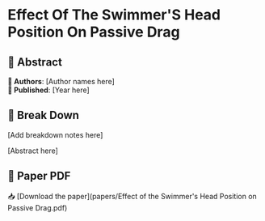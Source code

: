 # Effect Of The Swimmer'S Head Position On Passive Drag



## 🧬 Abstract



**👤 Authors**: [Author names here]  
**📅 Published**: [Year here]


## 🧠 Break Down

[Add breakdown notes here]

[Abstract here]



## 📄 Paper PDF

📥 [Download the paper](papers/Effect of the Swimmer's Head Position on Passive Drag.pdf)
